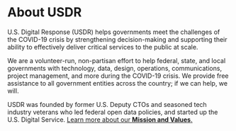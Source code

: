 # About USDR

U.S. Digital Response \(USDR\) helps governments meet the challenges of the COVID-19 crisis by strengthening decision-making and supporting their ability to effectively deliver critical services to the public at scale. 

We are a volunteer-run, non-partisan effort to help federal, state, and local governments with technology, data, design, operations, communications, project management, and more during the COVID-19 crisis. We provide free assistance to all government entities across the country; if we can help, we will.

USDR was founded by former U.S. Deputy CTOs and seasoned tech industry veterans who led federal open data policies, and started up the U.S. Digital Service. [Learn more about our **Mission and Values**.](https://www.usdigitalresponse.org/mission-values)

